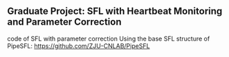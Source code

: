 ## Graduate Project: SFL with Heartbeat Monitoring and Parameter Correction
code of SFL with parameter correction 
Using the base SFL structure of PipeSFL: https://github.com/ZJU-CNLAB/PipeSFL
